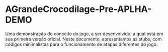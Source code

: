 # AGrandeCrocodilage-Pre-APLHA-DEMO
Uma demonstração do conceito do jogo, a ser desenvolvido, a qual está em sua primeira versão oficial.
Neste documento, apresentamos as stubs, com códigos minimalistas para o funcionamento de etapas diferentes do jogo.
